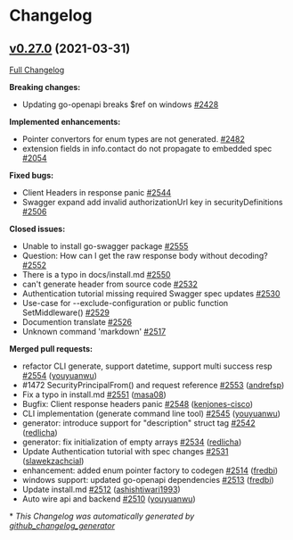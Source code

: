 # Changelog

## [v0.27.0](https://github.com/babbage88/go-swagger/tree/v0.27.0) (2021-03-31)

[Full Changelog](https://github.com/babbage88/go-swagger/compare/v0.26.1...v0.27.0)

**Breaking changes:**

- Updating go-openapi breaks $ref on windows [\#2428](https://github.com/babbage88/go-swagger/issues/2428)

**Implemented enhancements:**

- Pointer convertors for enum types are not generated. [\#2482](https://github.com/babbage88/go-swagger/issues/2482)
- extension fields in info.contact do not propagate to embedded spec [\#2054](https://github.com/babbage88/go-swagger/issues/2054)

**Fixed bugs:**

- Client Headers in response panic [\#2544](https://github.com/babbage88/go-swagger/issues/2544)
- Swagger expand add invalid authorizationUrl key in securityDefinitions [\#2506](https://github.com/babbage88/go-swagger/issues/2506)

**Closed issues:**

- Unable to install go-swagger package [\#2555](https://github.com/babbage88/go-swagger/issues/2555)
- Question: How can I get the raw response body without decoding? [\#2552](https://github.com/babbage88/go-swagger/issues/2552)
- There is a typo in docs/install.md [\#2550](https://github.com/babbage88/go-swagger/issues/2550)
- can't generate header from source code [\#2532](https://github.com/babbage88/go-swagger/issues/2532)
- Authentication tutorial missing required Swagger spec updates [\#2530](https://github.com/babbage88/go-swagger/issues/2530)
- Use-case for --exclude-configuration or public function SetMiddleware\(\) [\#2529](https://github.com/babbage88/go-swagger/issues/2529)
- Documention translate [\#2526](https://github.com/babbage88/go-swagger/issues/2526)
- Unknown command 'markdown' [\#2517](https://github.com/babbage88/go-swagger/issues/2517)

**Merged pull requests:**

- refactor CLI generate, support datetime, support multi success resp [\#2554](https://github.com/babbage88/go-swagger/pull/2554) ([youyuanwu](https://github.com/youyuanwu))
- \#1472 SecurityPrincipalFrom\(\) and request reference [\#2553](https://github.com/babbage88/go-swagger/pull/2553) ([andrefsp](https://github.com/andrefsp))
- Fix a typo in install.md [\#2551](https://github.com/babbage88/go-swagger/pull/2551) ([masa08](https://github.com/masa08))
- Bugfix: Client response headers panic [\#2548](https://github.com/babbage88/go-swagger/pull/2548) ([kenjones-cisco](https://github.com/kenjones-cisco))
- CLI implementation \(generate command line tool\)  [\#2545](https://github.com/babbage88/go-swagger/pull/2545) ([youyuanwu](https://github.com/youyuanwu))
- generator: introduce support for "description" struct tag [\#2542](https://github.com/babbage88/go-swagger/pull/2542) ([redlicha](https://github.com/redlicha))
- generator: fix initialization of empty arrays [\#2534](https://github.com/babbage88/go-swagger/pull/2534) ([redlicha](https://github.com/redlicha))
- Update Authentication tutorial with spec changes [\#2531](https://github.com/babbage88/go-swagger/pull/2531) ([slawekzachcial](https://github.com/slawekzachcial))
- enhancement: added enum pointer factory to codegen [\#2514](https://github.com/babbage88/go-swagger/pull/2514) ([fredbi](https://github.com/fredbi))
- windows support: updated go-openapi dependencies [\#2513](https://github.com/babbage88/go-swagger/pull/2513) ([fredbi](https://github.com/fredbi))
- Update install.md [\#2512](https://github.com/babbage88/go-swagger/pull/2512) ([ashishtiwari1993](https://github.com/ashishtiwari1993))
- Auto wire api and backend [\#2510](https://github.com/babbage88/go-swagger/pull/2510) ([youyuanwu](https://github.com/youyuanwu))



\* *This Changelog was automatically generated by [github_changelog_generator](https://github.com/github-changelog-generator/github-changelog-generator)*
